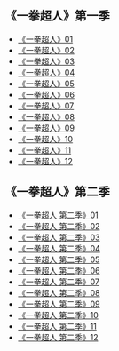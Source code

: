 ## 《一拳超人》第一季

* <a href="https://vod.bunediy.com/20200822/vjc1246e/index.m3u8">《一拳超人》01</a>
* <a href="https://vod.bunediy.com/20200822/M0TZ0a9e/index.m3u8">《一拳超人》02</a>
* <a href="https://vod.bunediy.com/20200822/8Jktb6YN/index.m3u8">《一拳超人》03</a>
* <a href="https://vod.bunediy.com/20200822/TVdjqngZ/index.m3u8">《一拳超人》04</a>
* <a href="https://vod.bunediy.com/20200822/CXXrniaH/index.m3u8">《一拳超人》05</a>
* <a href="https://vod.bunediy.com/20200822/7pVHRNdS/index.m3u8">《一拳超人》06</a>
* <a href="https://vod.bunediy.com/20200822/ena4KgUT/index.m3u8">《一拳超人》07</a>
* <a href="https://vod.bunediy.com/20200822/Un2qUngn/index.m3u8">《一拳超人》08</a>
* <a href="https://vod.bunediy.com/20200822/cxgyGpPx/index.m3u8">《一拳超人》09</a>
* <a href="https://vod.bunediy.com/20200822/cgJc0QPH/index.m3u8">《一拳超人》10</a>
* <a href="https://vod.bunediy.com/20200822/tbEJy3gA/index.m3u8">《一拳超人》11</a>
* <a href="https://vod.bunediy.com/20200822/0g1mkirZ/index.m3u8">《一拳超人》12</a>

## 《一拳超人》第二季

* <a href="https://vod3.buycar5.cn/20210118/jWM42q4R/1000kb/hls/index.m3u8">《一拳超人 第二季》01</a>
* <a href="https://vod3.buycar5.cn/20210118/sn39rn54/1000kb/hls/index.m3u8">《一拳超人 第二季》02</a>
* <a href="https://vod3.buycar5.cn/20210118/Fm0b5pYB/1000kb/hls/index.m3u8">《一拳超人 第二季》03</a>
* <a href="https://vod3.buycar5.cn/20210118/mfVGn92F/1000kb/hls/index.m3u8">《一拳超人 第二季》04</a>
* <a href="https://vod3.buycar5.cn/20210118/LcVbV5qo/1000kb/hls/index.m3u8">《一拳超人 第二季》05</a>
* <a href="https://vod3.buycar5.cn/20210118/mAghgJxM/1000kb/hls/index.m3u8">《一拳超人 第二季》06</a>
* <a href="https://vod3.buycar5.cn/20210118/9w3ugDiN/1000kb/hls/index.m3u8">《一拳超人 第二季》07</a>
* <a href="https://vod3.buycar5.cn/20210118/cTY6Hhdv/1000kb/hls/index.m3u8">《一拳超人 第二季》08</a>
* <a href="https://vod3.buycar5.cn/20210118/HxV2GlfO/1000kb/hls/index.m3u8">《一拳超人 第二季》09</a>
* <a href="https://vod3.buycar5.cn/20210118/1ILjXqn4/1000kb/hls/index.m3u8">《一拳超人 第二季》10</a>
* <a href="https://vod3.buycar5.cn/20210118/2VlU719N/1000kb/hls/index.m3u8">《一拳超人 第二季》11</a>
* <a href="https://vod3.buycar5.cn/20210118/Tb96bbkw/1000kb/hls/index.m3u8">《一拳超人 第二季》12</a>


<style>
section.page-header {
    display: none;    
}
</style>
<script>
    document.title = "一拳";
</script>